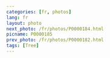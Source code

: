 ```yaml
---
categories: [fr, photos]
lang: fr
layout: photo
next_photo: /fr/photos/P0000184.html
picname: P0000185
prev_photo: /fr/photos/P0000182.html
tags: [Tree]
---
```

